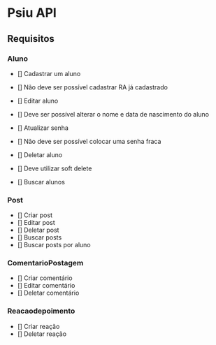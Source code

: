# Psiu API

## Requisitos

### Aluno
- [] Cadastrar um aluno
 - [] Não deve ser possível cadastrar RA já cadastrado

- [] Editar aluno
 - [] Deve ser possível alterar o nome e data de nascimento do aluno

- [] Atualizar senha
 - [] Não deve ser possível colocar uma senha fraca

- [] Deletar aluno
 - [] Deve utilizar soft delete
 
- [] Buscar alunos

### Post

- [] Criar post
- [] Editar post
- [] Deletar post
- [] Buscar posts
- [] Buscar posts por aluno

### ComentarioPostagem

- [] Criar comentário
- [] Editar comentário
- [] Deletar comentário

### Reacaodepoimento

- [] Criar reação
- [] Deletar reação
